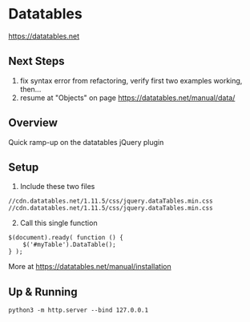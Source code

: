 # Datatables

https://datatables.net

## Next Steps

1. fix syntax error from refactoring, verify first two examples working, then...
2. resume at "Objects" on page https://datatables.net/manual/data/

## Overview

Quick ramp-up on the datatables jQuery plugin

## Setup

1. Include these two files 

```
//cdn.datatables.net/1.11.5/css/jquery.dataTables.min.css
//cdn.datatables.net/1.11.5/css/jquery.dataTables.min.css
```

2. Call this single function 

```
$(document).ready( function () {
    $('#myTable').DataTable();
} );
```

More at https://datatables.net/manual/installation

## Up & Running

`python3 -m http.server --bind 127.0.0.1`